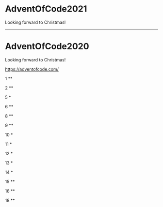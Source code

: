 # AdventOfCode2021
Looking forward to Christmas!

---

# AdventOfCode2020
Looking forward to Christmas!

https://adventofcode.com/


 1 **
 
 2 **
 
 5 *
 
 6 **
 
 8 **
 
 9 **
 
 10 *
 
 11 * 
 
 12 *
 
 13 *
 
 14 *
 
 15 **
 
 16 **
 
 18 **
